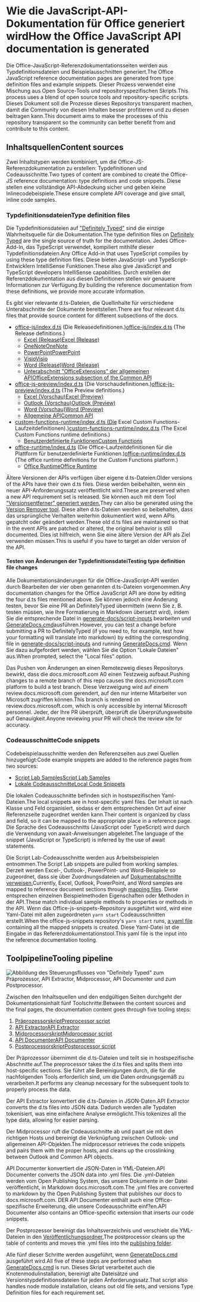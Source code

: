 # <a name="how-the-office-javascript-api-documentation-is-generated"></a><span data-ttu-id="7b41a-101">Wie die JavaScript-API-Dokumentation für Office generiert wird</span><span class="sxs-lookup"><span data-stu-id="7b41a-101">How the Office JavaScript API documentation is generated</span></span>

<span data-ttu-id="7b41a-102">Die Office-JavaScript-Referenzdokumentationsseiten werden aus Typdefinitionsdateien und Beispielausschnitten generiert.</span><span class="sxs-lookup"><span data-stu-id="7b41a-102">The Office JavaScript reference documentation pages are generated from type definition files and example snippets.</span></span> <span data-ttu-id="7b41a-103">Dieser Prozess verwendet eine Mischung aus Open Source-Tools und repositoryspezifischen Skripts.</span><span class="sxs-lookup"><span data-stu-id="7b41a-103">This process uses a blend of open source tools and repository-specific scripts.</span></span> <span data-ttu-id="7b41a-104">Dieses Dokument soll die Prozesse dieses Repositorys transparent machen, damit die Community von diesen Inhalten besser profitieren und zu diesen beitragen kann.</span><span class="sxs-lookup"><span data-stu-id="7b41a-104">This document aims to make the processes of this repository transparent so the community can better benefit from and contribute to this content.</span></span>

## <a name="content-sources"></a><span data-ttu-id="7b41a-105">Inhaltsquellen</span><span class="sxs-lookup"><span data-stu-id="7b41a-105">Content sources</span></span>

<span data-ttu-id="7b41a-106">Zwei Inhaltstypen werden kombiniert, um die Office-JS-Referenzdokumentation zu erstellen: Typdefinitionen und Codeausschnitte.</span><span class="sxs-lookup"><span data-stu-id="7b41a-106">Two types of content are combined to create the Office-JS reference documentation: type definitions and code snippets.</span></span> <span data-ttu-id="7b41a-107">Diese stellen eine vollständige API-Abdeckung sicher und geben kleine Inlinecodebeispiele.</span><span class="sxs-lookup"><span data-stu-id="7b41a-107">These ensure complete API coverage and give small, inline code samples.</span></span>

### <a name="type-definition-files"></a><span data-ttu-id="7b41a-108">Typdefinitionsdateien</span><span class="sxs-lookup"><span data-stu-id="7b41a-108">Type definition files</span></span>

<span data-ttu-id="7b41a-109">Die Typdefinitionsdateien auf ["Definitely Typed"](https://github.com/DefinitelyTyped/DefinitelyTyped) sind die einzige Wahrheitsquelle für die Dokumentation.</span><span class="sxs-lookup"><span data-stu-id="7b41a-109">The type definition files on [Definitely Typed](https://github.com/DefinitelyTyped/DefinitelyTyped) are the single source of truth for the documentation.</span></span> <span data-ttu-id="7b41a-110">Jedes Office-Add-In, das TypeScript verwendet, kompiliert mithilfe dieser Typdefinitionsdateien.</span><span class="sxs-lookup"><span data-stu-id="7b41a-110">Any Office Add-in that uses TypeScript compiles by using these type definition files.</span></span> <span data-ttu-id="7b41a-111">Diese bieten JavaScript- und TypeScript-Entwicklern IntelliSense Funktionen.</span><span class="sxs-lookup"><span data-stu-id="7b41a-111">These also give JavaScript and TypeScript developers IntelliSense capabilities.</span></span> <span data-ttu-id="7b41a-112">Durch erstellen der Referenzdokumentation aus diesen Definitionen stellen wir genauere Informationen zur Verfügung.</span><span class="sxs-lookup"><span data-stu-id="7b41a-112">By building the reference documentation from these definitions, we provide more accurate information.</span></span>

<span data-ttu-id="7b41a-113">Es gibt vier relevante d.ts-Dateien, die Quellinhalte für verschiedene Unterabschnitte der Dokumente bereitstellen.</span><span class="sxs-lookup"><span data-stu-id="7b41a-113">There are four relevant d.ts files that provide source content for different subsections of the docs.</span></span>

- <span data-ttu-id="7b41a-114">[office-js/index.d.ts](https://raw.githubusercontent.com/DefinitelyTyped/DefinitelyTyped/master/types/office-js/index.d.ts) (Die Releasedefinitionen.)</span><span class="sxs-lookup"><span data-stu-id="7b41a-114">[office-js/index.d.ts](https://raw.githubusercontent.com/DefinitelyTyped/DefinitelyTyped/master/types/office-js/index.d.ts) (The Release definitions.)</span></span>
  - [<span data-ttu-id="7b41a-115">Excel (Release)</span><span class="sxs-lookup"><span data-stu-id="7b41a-115">Excel (Release)</span></span>](https://docs.microsoft.com/javascript/api/excel_release)
  - [<span data-ttu-id="7b41a-116">OneNote</span><span class="sxs-lookup"><span data-stu-id="7b41a-116">OneNote</span></span>](https://docs.microsoft.com/javascript/api/onenote)
  - [<span data-ttu-id="7b41a-117">PowerPoint</span><span class="sxs-lookup"><span data-stu-id="7b41a-117">PowerPoint</span></span>](https://docs.microsoft.com/javascript/api/powerpoint)
  - [<span data-ttu-id="7b41a-118">Visio</span><span class="sxs-lookup"><span data-stu-id="7b41a-118">Visio</span></span>](https://docs.microsoft.com/javascript/api/visio)
  - [<span data-ttu-id="7b41a-119">Word (Release)</span><span class="sxs-lookup"><span data-stu-id="7b41a-119">Word (Release)</span></span>](https://docs.microsoft.com/javascript/api/word_release)
  - [<span data-ttu-id="7b41a-120">Unterabschnitt "OfficeExtensions" der allgemeinen API</span><span class="sxs-lookup"><span data-stu-id="7b41a-120">OfficeExtensions subsection of the Common API</span></span>](https://docs.microsoft.com/javascript/api/office)
- <span data-ttu-id="7b41a-121">[office-js-preview/index.d.ts](https://raw.githubusercontent.com/DefinitelyTyped/DefinitelyTyped/master/types/office-js-preview/index.d.ts) (Die Vorschaudefinitionen.)</span><span class="sxs-lookup"><span data-stu-id="7b41a-121">[office-js-preview/index.d.ts](https://raw.githubusercontent.com/DefinitelyTyped/DefinitelyTyped/master/types/office-js-preview/index.d.ts) (The Preview definitions.)</span></span>
  - [<span data-ttu-id="7b41a-122">Excel (Vorschau)</span><span class="sxs-lookup"><span data-stu-id="7b41a-122">Excel (Preview)</span></span>](https://docs.microsoft.com/javascript/api/excel)
  - [<span data-ttu-id="7b41a-123">Outlook (Vorschau)</span><span class="sxs-lookup"><span data-stu-id="7b41a-123">Outlook (Preview)</span></span>](https://docs.microsoft.com/javascript/api/outlook)
  - [<span data-ttu-id="7b41a-124">Word (Vorschau)</span><span class="sxs-lookup"><span data-stu-id="7b41a-124">Word (Preview)</span></span>](https://docs.microsoft.com/javascript/api/word)
  - [<span data-ttu-id="7b41a-125">Allgemeine API</span><span class="sxs-lookup"><span data-stu-id="7b41a-125">Common API</span></span>](https://docs.microsoft.com/javascript/api/office)
- <span data-ttu-id="7b41a-126">[custom-functions-runtime/index.d.ts (Die](https://github.com/DefinitelyTyped/DefinitelyTyped/blob/master/types/custom-functions-runtime/index.d.ts) Excel Custom Functions-Laufzeitdefinitionen).)</span><span class="sxs-lookup"><span data-stu-id="7b41a-126">[custom-functions-runtime/index.d.ts](https://github.com/DefinitelyTyped/DefinitelyTyped/blob/master/types/custom-functions-runtime/index.d.ts) (The Excel Custom Functions runtime definitions.)</span></span>
  - [<span data-ttu-id="7b41a-127">Benutzerdefinierte Funktionen</span><span class="sxs-lookup"><span data-stu-id="7b41a-127">Custom Functions</span></span>](https://docs.microsoft.com/javascript/api/custom-functions-runtime)
- <span data-ttu-id="7b41a-128">[office-runtime/index.d.ts](https://github.com/DefinitelyTyped/DefinitelyTyped/blob/master/types/office-runtime/index.d.ts) (Die Office-Laufzeitdefinitionen für die Plattform für benutzerdefinierte Funktionen.)</span><span class="sxs-lookup"><span data-stu-id="7b41a-128">[office-runtime/index.d.ts](https://github.com/DefinitelyTyped/DefinitelyTyped/blob/master/types/office-runtime/index.d.ts) (The office runtime definitions for the Custom Functions platform.)</span></span>
  - [<span data-ttu-id="7b41a-129">Office Runtime</span><span class="sxs-lookup"><span data-stu-id="7b41a-129">Office Runtime</span></span>](https://docs.microsoft.com/javascript/api/office-runtime)

<span data-ttu-id="7b41a-130">Ältere Versionen der APIs verfügen über eigene d.ts-Dateien.</span><span class="sxs-lookup"><span data-stu-id="7b41a-130">Older versions of the APIs have their own d.ts files.</span></span> <span data-ttu-id="7b41a-131">Diese werden beibehalten, wenn ein neuer API-Anforderungssatz veröffentlicht wird.</span><span class="sxs-lookup"><span data-stu-id="7b41a-131">These are preserved when a new API requirement set is released.</span></span> <span data-ttu-id="7b41a-132">Sie können auch mit dem Tool ["Versionsentferner" generiert werden.](https://github.com/OfficeDev/office-js-docs-reference/blob/master/generate-docs/tools/VersionRemover.ts)</span><span class="sxs-lookup"><span data-stu-id="7b41a-132">They can also be generated using the [Version Remover tool](https://github.com/OfficeDev/office-js-docs-reference/blob/master/generate-docs/tools/VersionRemover.ts).</span></span> <span data-ttu-id="7b41a-133">Diese alten d.ts-Dateien werden so beibehalten, dass das ursprüngliche Verhalten weiterhin dokumentiert wird, wenn APIs gepatcht oder geändert werden.</span><span class="sxs-lookup"><span data-stu-id="7b41a-133">These old d.ts files are maintained so that in the event APIs are patched or altered, the original behavior is still documented.</span></span> <span data-ttu-id="7b41a-134">Dies ist hilfreich, wenn Sie eine ältere Version der API als Ziel verwenden müssen.</span><span class="sxs-lookup"><span data-stu-id="7b41a-134">This is useful if you have to target an older version of the API.</span></span>

#### <a name="testing-type-definition-file-changes"></a><span data-ttu-id="7b41a-135">Testen von Änderungen der Typdefinitionsdatei</span><span class="sxs-lookup"><span data-stu-id="7b41a-135">Testing type definition file changes</span></span>

<span data-ttu-id="7b41a-136">Alle Dokumentationsänderungen für die Office-JavaScript-API werden durch Bearbeiten der vier oben genannten d.ts-Dateien vorgenommen.</span><span class="sxs-lookup"><span data-stu-id="7b41a-136">Any documentation changes for the Office JavaScript API are done by editing the four d.ts files mentioned above.</span></span> <span data-ttu-id="7b41a-137">Sie können jedoch eine Änderung testen, bevor Sie eine PR an DefinitelyTyped übermitteln (wenn Sie z. B. testen müssen, wie Ihre Formatierung in Markdown übersetzt wird), indem Sie die entsprechende Datei in [generate-docs/script-inputs](https://github.com/OfficeDev/office-js-docs-reference/tree/master/generate-docs/script-inputs) bearbeiten und [GenerateDocs.cmd](https://github.com/OfficeDev/office-js-docs-reference/blob/master/generate-docs/GenerateDocs.cmd)ausführen.</span><span class="sxs-lookup"><span data-stu-id="7b41a-137">However, you can test a change before submitting a PR to DefinitelyTyped (if you need to, for example, test how your formatting will translate into markdown) by editing the corresponding file in [generate-docs/script-inputs](https://github.com/OfficeDev/office-js-docs-reference/tree/master/generate-docs/script-inputs) and running [GenerateDocs.cmd](https://github.com/OfficeDev/office-js-docs-reference/blob/master/generate-docs/GenerateDocs.cmd).</span></span> <span data-ttu-id="7b41a-138">Wenn Sie dazu aufgefordert werden, wählen Sie die Option "Lokale Dateien" aus.</span><span class="sxs-lookup"><span data-stu-id="7b41a-138">When prompted, select the "Local files" option.</span></span>

<span data-ttu-id="7b41a-139">Das Pushen von Änderungen an einen Remotezweig dieses Repositorys bewirkt, dass die docs.microsoft.com A0 einen Testzweig aufbaut.</span><span class="sxs-lookup"><span data-stu-id="7b41a-139">Pushing changes to a remote branch of this repo causes the docs.microsoft.com platform to build a test branch.</span></span> <span data-ttu-id="7b41a-140">Diese Verzweigung wird auf einem review.docs.microsoft.com gerendert, auf den nur interne Mitarbeiter von Microsoft zugriffen können.</span><span class="sxs-lookup"><span data-stu-id="7b41a-140">This branch is rendered on review.docs.microsoft.com, which is only accessible by internal Microsoft personnel.</span></span> <span data-ttu-id="7b41a-141">Jeder, der Ihre PR überprüft, überprüft die Überprüfungswebsite auf Genauigkeit.</span><span class="sxs-lookup"><span data-stu-id="7b41a-141">Anyone reviewing your PR will check the review site for accuracy.</span></span>

### <a name="code-snippets"></a><span data-ttu-id="7b41a-142">Codeausschnitte</span><span class="sxs-lookup"><span data-stu-id="7b41a-142">Code snippets</span></span>

<span data-ttu-id="7b41a-143">Codebeispielausschnitte werden den Referenzseiten aus zwei Quellen hinzugefügt:</span><span class="sxs-lookup"><span data-stu-id="7b41a-143">Code example snippets are added to the reference pages from two sources:</span></span>

- [<span data-ttu-id="7b41a-144">Script Lab Samples</span><span class="sxs-lookup"><span data-stu-id="7b41a-144">Script Lab Samples</span></span>](https://github.com/OfficeDev/office-js-snippets)
- [<span data-ttu-id="7b41a-145">Lokale Codeausschnitte</span><span class="sxs-lookup"><span data-stu-id="7b41a-145">Local Code Snippets</span></span>](https://github.com/OfficeDev/office-js-docs-reference/tree/master/docs/code-snippets)

<span data-ttu-id="7b41a-146">Die lokalen Codeausschnitte befinden sich in hostspezifischen Yaml-Dateien.</span><span class="sxs-lookup"><span data-stu-id="7b41a-146">The local snippets are in host-specific yaml files.</span></span> <span data-ttu-id="7b41a-147">Der Inhalt ist nach Klasse und Feld organisiert, sodass er dem entsprechenden Ort auf einer Referenzseite zugeordnet werden kann.</span><span class="sxs-lookup"><span data-stu-id="7b41a-147">Their content is organized by class and field, so it can be mapped to the appropriate place in a reference page.</span></span> <span data-ttu-id="7b41a-148">Die Sprache des Codeausschnitts (JavaScript oder TypeScript) wird durch die Verwendung von await-Anweisungen abgeleitet.</span><span class="sxs-lookup"><span data-stu-id="7b41a-148">The language of the snippet (JavaScript or TypeScript) is inferred by the use of await statements.</span></span>

<span data-ttu-id="7b41a-149">Die Script Lab-Codeausschnitte werden aus Arbeitsbeispielen entnommen.</span><span class="sxs-lookup"><span data-stu-id="7b41a-149">The Script Lab snippets are pulled from working samples.</span></span> <span data-ttu-id="7b41a-150">Derzeit werden Excel-, Outlook-, PowerPoint- und Word-Beispiele so zugeordnet, dass sie über Zuordnungsdateien auf [Dokumentabschnitte verweisen.](https://github.com/OfficeDev/office-js-snippets/tree/prod/snippet-extractor-metadata)</span><span class="sxs-lookup"><span data-stu-id="7b41a-150">Currently, Excel, Outlook, PowerPoint, and Word samples are mapped to reference document sections through [mapping files](https://github.com/OfficeDev/office-js-snippets/tree/prod/snippet-extractor-metadata).</span></span> <span data-ttu-id="7b41a-151">Diese entsprechen einzelnen Beispielmethoden Eigenschaften oder Methoden in der API.</span><span class="sxs-lookup"><span data-stu-id="7b41a-151">These match individual sample methods to properties or methods in the API.</span></span> <span data-ttu-id="7b41a-152">Wenn das Office-js-snippets-Repository ausgeführt wird, wird eine Yaml-Datei mit allen zugeordneten `yarn start` Codeausschnitten [](https://github.com/OfficeDev/office-js-snippets/blob/prod/snippet-extractor-output/snippets.yaml) erstellt.</span><span class="sxs-lookup"><span data-stu-id="7b41a-152">When the office-js-snippets repository's `yarn start` runs, [a yaml file](https://github.com/OfficeDev/office-js-snippets/blob/prod/snippet-extractor-output/snippets.yaml) containing all the mapped snippets is created.</span></span> <span data-ttu-id="7b41a-153">Diese Yaml-Datei ist die Eingabe in das Referenzdokumentationstool.</span><span class="sxs-lookup"><span data-stu-id="7b41a-153">This yaml file is the input into the reference documentation tooling.</span></span>

## <a name="tooling-pipeline"></a><span data-ttu-id="7b41a-154">Toolpipeline</span><span class="sxs-lookup"><span data-stu-id="7b41a-154">Tooling pipeline</span></span>

![Abbildung des Steuerungsflusses von "Definitely Typed" zum Präprozessor, API Extractor, Midprocessor, API Documenter und zum Postprocessor.](ToolingPipeline.png)

<span data-ttu-id="7b41a-156">Zwischen den Inhaltsquellen und den endgültigen Seiten durchgeht der Dokumentationsinhalt fünf Toolschritte:</span><span class="sxs-lookup"><span data-stu-id="7b41a-156">Between the content sources and the final pages, the documentation content goes through five tooling steps:</span></span>

1. [<span data-ttu-id="7b41a-157">Präprozessorskript</span><span class="sxs-lookup"><span data-stu-id="7b41a-157">Preprocessor script</span></span>](https://github.com/OfficeDev/office-js-docs-reference/blob/master/generate-docs/scripts/preprocessor.ts)
1. [<span data-ttu-id="7b41a-158">API Extractor</span><span class="sxs-lookup"><span data-stu-id="7b41a-158">API Extractor</span></span>](https://api-extractor.com/)
1. [<span data-ttu-id="7b41a-159">Midprocessorskript</span><span class="sxs-lookup"><span data-stu-id="7b41a-159">Midprocessor script</span></span>](https://github.com/OfficeDev/office-js-docs-reference/blob/master/generate-docs/scripts/midprocessor.ts)
1. [<span data-ttu-id="7b41a-160">API Documenter</span><span class="sxs-lookup"><span data-stu-id="7b41a-160">API Documenter</span></span>](https://github.com/microsoft/rushstack/blob/master/apps/api-documenter/README.md)
1. [<span data-ttu-id="7b41a-161">Postprocessorskript</span><span class="sxs-lookup"><span data-stu-id="7b41a-161">Postprocessor script</span></span>](https://github.com/OfficeDev/office-js-docs-reference/blob/master/generate-docs/scripts/postprocessor.ts)

<span data-ttu-id="7b41a-162">Der Präprozessor übernimmt die d.ts-Dateien und teilt sie in hostspezifische Abschnitte auf.</span><span class="sxs-lookup"><span data-stu-id="7b41a-162">The preprocessor takes the d.ts files and splits them into host-specific sections.</span></span> <span data-ttu-id="7b41a-163">Sie führt alle Bereinigungen durch, die für die nachfolgenden Tools erforderlich sind, um die Daten ordnungsgemäß zu verarbeiten.</span><span class="sxs-lookup"><span data-stu-id="7b41a-163">It performs any cleanup necessary for the subsequent tools to properly process the data.</span></span>

<span data-ttu-id="7b41a-164">Der API Extractor konvertiert die d.ts-Dateien in JSON-Daten.</span><span class="sxs-lookup"><span data-stu-id="7b41a-164">API Extractor converts the d.ts files into JSON data.</span></span> <span data-ttu-id="7b41a-165">Dadurch werden alle Typdaten tokenisiert, was eine einfachere Analyse ermöglicht.</span><span class="sxs-lookup"><span data-stu-id="7b41a-165">This tokenizes all the type data, allowing for easier parsing.</span></span>

<span data-ttu-id="7b41a-166">Der Midprocessor ruft die Codeausschnitte ab und paart sie mit den richtigen Hosts und bereinigt die Verknüpfung zwischen Outlook- und allgemeinen API-Objekten.</span><span class="sxs-lookup"><span data-stu-id="7b41a-166">The midprocessor retrieves the code snippets and pairs them with the proper hosts, and cleans up the crosslinking between Outlook and Common API objects.</span></span>

<span data-ttu-id="7b41a-167">API Documenter konvertiert die JSON-Daten in YML-Dateien.</span><span class="sxs-lookup"><span data-stu-id="7b41a-167">API Documenter converts the JSON data into .yml files.</span></span> <span data-ttu-id="7b41a-168">Die .yml-Dateien werden vom Open Publishing System, das unsere Dokumente in der Datei veröffentlicht, in Markdown docs.microsoft.com.</span><span class="sxs-lookup"><span data-stu-id="7b41a-168">The .yml files are converted to markdown by the Open Publishing System that publishes our docs to docs.microsoft.com.</span></span> <span data-ttu-id="7b41a-169">DER API Documenter enthält auch eine Office-spezifische Erweiterung, die unsere Codeausschnitte einf?en.</span><span class="sxs-lookup"><span data-stu-id="7b41a-169">API Documenter also contains an Office-specific extension that inserts our code snippets.</span></span>

<span data-ttu-id="7b41a-170">Der Postprozessor bereinigt das Inhaltsverzeichnis und verschiebt die YML-Dateien in den [Veröffentlichungsordner.](https://github.com/OfficeDev/office-js-docs-reference/tree/master/docs/docs-ref-autogen)</span><span class="sxs-lookup"><span data-stu-id="7b41a-170">The postprocessor cleans up the table of contents and moves the .yml files into the [publishing folder](https://github.com/OfficeDev/office-js-docs-reference/tree/master/docs/docs-ref-autogen).</span></span>

<span data-ttu-id="7b41a-171">Alle fünf dieser Schritte werden ausgeführt, wenn [GenerateDocs.cmd](https://github.com/OfficeDev/office-js-docs-reference/blob/master/generate-docs/GenerateDocs.cmd) ausgeführt wird.</span><span class="sxs-lookup"><span data-stu-id="7b41a-171">All five of these steps are performed when [GenerateDocs.cmd](https://github.com/OfficeDev/office-js-docs-reference/blob/master/generate-docs/GenerateDocs.cmd) is run.</span></span> <span data-ttu-id="7b41a-172">Dieses Skript verarbeitet auch die Knotenmodulinstallation, bereinigt alte Dateisätze und Versionstypdefinitionsdateien für jeden Anforderungssatz.</span><span class="sxs-lookup"><span data-stu-id="7b41a-172">That script also handles node module installation, cleans out old file sets, and versions Type Definition files for each requirement set.</span></span>
